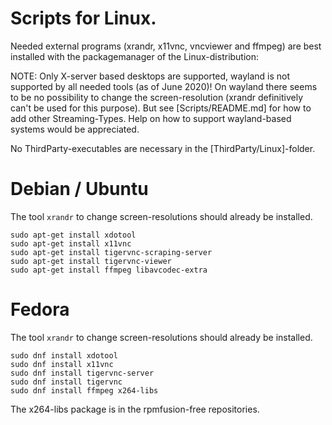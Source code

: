 # Scripts for Linux.

Needed external programs (xrandr, x11vnc, vncviewer and ffmpeg) are 
best installed with the packagemanager of the Linux-distribution:

NOTE: Only X-server based desktops are supported, wayland is not supported
by all needed tools (as of June 2020)! On wayland there seems to be no
possibility to change the screen-resolution (xrandr definitively can't be used
for this purpose). But see [Scripts/README.md] for how to add other 
Streaming-Types. Help on how to support wayland-based systems would be 
appreciated.

No ThirdParty-executables are necessary in the [ThirdParty/Linux]-folder.

# Debian / Ubuntu

The tool `xrandr` to change screen-resolutions should already be installed.

```
sudo apt-get install xdotool
sudo apt-get install x11vnc
sudo apt-get install tigervnc-scraping-server
sudo apt-get install tigervnc-viewer
sudo apt-get install ffmpeg libavcodec-extra
```

# Fedora

The tool `xrandr` to change screen-resolutions should already be installed.

```
sudo dnf install xdotool
sudo dnf install x11vnc
sudo dnf install tigervnc-server
sudo dnf install tigervnc
sudo dnf install ffmpeg x264-libs
```

The x264-libs package is in the rpmfusion-free repositories.




